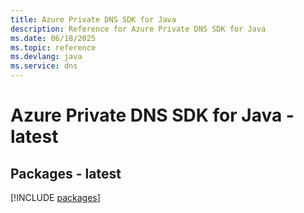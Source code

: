 ```yaml
---
title: Azure Private DNS SDK for Java
description: Reference for Azure Private DNS SDK for Java
ms.date: 06/18/2025
ms.topic: reference
ms.devlang: java
ms.service: dns
---
```

# Azure Private DNS SDK for Java - latest
## Packages - latest
[!INCLUDE [packages](private-dns-index.md)]